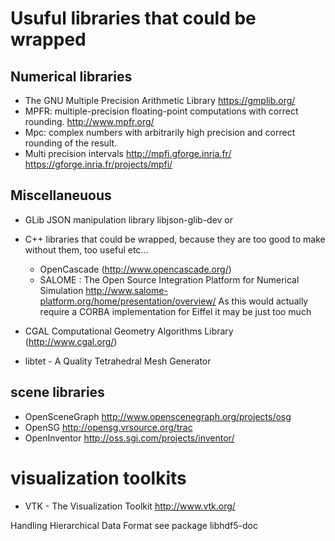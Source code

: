 # Usuful libraries that could be wrapped

## Numerical libraries

* The GNU Multiple Precision Arithmetic Library https://gmplib.org/
* MPFR: multiple-precision floating-point computations with correct rounding. http://www.mpfr.org/
* Mpc: complex numbers with arbitrarily high precision and correct rounding of the result. 
* Multi precision intervals http://mpfi.gforge.inria.fr/  https://gforge.inria.fr/projects/mpfi/

## Miscellaneuous

* GLib JSON manipulation library libjson-glib-dev or 

* C++ libraries that could be wrapped, because they are too good to make without them, too useful etc...

  * OpenCascade (http://www.opencascade.org/) 
  * SALOME : The Open Source Integration Platform for Numerical Simulation http://www.salome-platform.org/home/presentation/overview/  As this would actually require a CORBA implementation for Eiffel it may be just too much

* CGAL Computational Geometry Algorithms Library (http://www.cgal.org/)
* libtet - A Quality Tetrahedral Mesh Generator

## scene libraries

* OpenSceneGraph http://www.openscenegraph.org/projects/osg
* OpenSG http://opensg.vrsource.org/trac
* OpenInventor http://oss.sgi.com/projects/inventor/

# visualization toolkits

* VTK - The Visualization Toolkit http://www.vtk.org/

Handling Hierarchical Data Format see package libhdf5-doc

